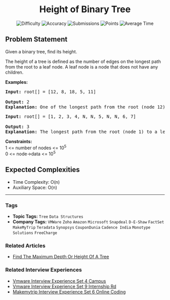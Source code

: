 <h1 align="center">Height of Binary Tree</h1>

<p align="center">
  <img alt="Difficulty" title="Difficulty" src="https://custom-icon-badges.demolab.com/badge/Difficulty: Easy-1F222E?style=for-the-badge&logoColor=white&logo=fire"/>
  <img alt="Accuracy" title="Accuracy" src="https://custom-icon-badges.demolab.com/badge/Accuracy: 78.58%25-1F222E?style=for-the-badge&logoColor=white&logo=target"/>
  <img alt="Submissions" title="Submissions" src="https://custom-icon-badges.demolab.com/badge/Submissions: 330K+-1F222E?style=for-the-badge&logoColor=white&logo=repo"/>
  <img alt="Points" title="Points" src="https://custom-icon-badges.demolab.com/badge/Points: 2-1F222E?style=for-the-badge&logoColor=white&logo=award"/>
  <img alt="Average Time" title="Average Time" src="https://custom-icon-badges.demolab.com/badge/Average%20Time: 15m-1F222E?style=for-the-badge&logoColor=white&logo=clock"/>
</p>

## Problem Statement

Given a binary tree, find its height. 


The height of a tree is defined as the number of edges on the longest path from the root to a leaf node. A leaf node is a node that does not have any children.


<b>Examples:</b>

<pre><b>Input: </b>root[] = [12, 8, 18, 5, 11] <br> <br><b>Output:</b> 2<br><b>Explanation: </b>One of the longest path from the root (node 12) goes through node 8 to node 5, which has 2 edges.</pre>

<pre><b>Input: </b>root[] = [1, 2, 3, 4, N, N, 5, N, N, 6, 7]  <br><br><b>Output:</b> 3<br><b>Explanation: </b>The longest path from the root (node 1) to a leaf node 6 with 3 edge.</pre>

<b>Constraints:</b><br>1 <= number of nodes <= 10<sup>5</sup><br>0 <= node->data <= 10<sup>5</sup>

## Expected Complexities
- Time Complexity: O(n)
- Auxiliary Space: O(n)

<hr>

### Tags
- **Topic Tags:** `Tree` `Data Structures`
- **Company Tags:** `VMWare` `Zoho` `Amazon` `Microsoft` `Snapdeal` `D-E-Shaw` `FactSet` `MakeMyTrip` `Teradata` `Synopsys` `CouponDunia` `Cadence India` `Monotype Solutions` `FreeCharge`

### Related Articles
- [Find The Maximum Depth Or Height Of A Tree](https://www.geeksforgeeks.org/find-the-maximum-depth-or-height-of-a-tree/)

### Related Interview Experiences
- [Vmware Interview Experience Set 4 Campus](https://www.geeksforgeeks.org/vmware-interview-experience-set-4-campus/)
- [Vmware Interview Experience Set 9 Internship Rd](https://www.geeksforgeeks.org/vmware-interview-experience-set-9-internship-rd/)
- [Makemytrip Interview Experience Set 6 Online Coding](https://www.geeksforgeeks.org/makemytrip-interview-experience-set-6-online-coding/)
